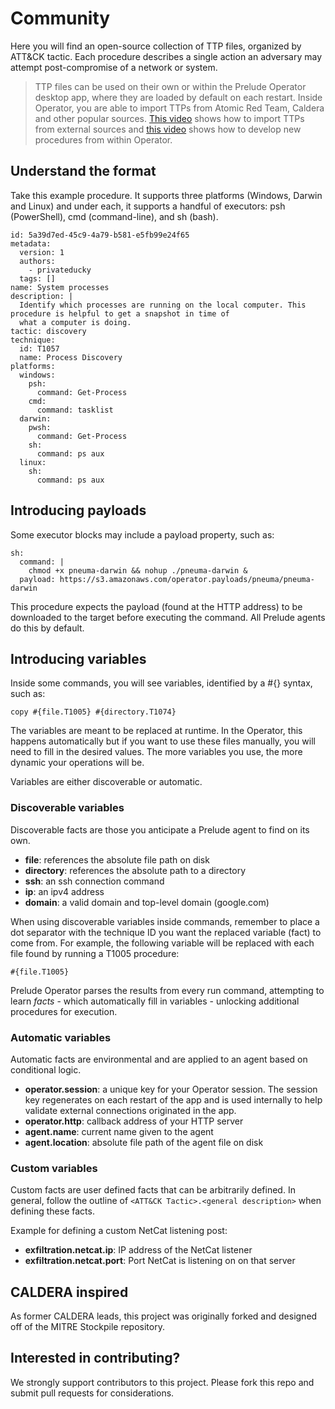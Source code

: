 # Community

Here you will find an open-source collection of TTP files, organized by ATT&CK tactic. Each procedure describes a single action an adversary
may attempt post-compromise of a network or system.

> TTP files can be used on their own or within the Prelude Operator desktop app, where they are loaded by default on each restart. Inside Operator, you are able to import TTPs from Atomic Red Team, Caldera and other popular sources. [This video](https://www.youtube.com/watch?v=kY3-NBES1gk) shows how to import TTPs from external sources and [this video](https://www.youtube.com/watch?v=OWjgS8bzJf0) shows how to develop new procedures from within Operator.

## Understand the format

Take this example procedure. It supports three platforms (Windows, Darwin and Linux) and under each, it supports a handful of
executors: psh (PowerShell), cmd (command-line), and sh (bash).

```
id: 5a39d7ed-45c9-4a79-b581-e5fb99e24f65
metadata:
  version: 1
  authors:
    - privateducky
  tags: []
name: System processes
description: |
  Identify which processes are running on the local computer. This procedure is helpful to get a snapshot in time of
  what a computer is doing.
tactic: discovery
technique:
  id: T1057
  name: Process Discovery
platforms:
  windows:
    psh:
      command: Get-Process
    cmd:
      command: tasklist
  darwin:
    pwsh:
      command: Get-Process
    sh:
      command: ps aux
  linux:
    sh:
      command: ps aux
```

## Introducing payloads

Some executor blocks may include a payload property, such as:
```
sh:
  command: |
    chmod +x pneuma-darwin && nohup ./pneuma-darwin &
  payload: https://s3.amazonaws.com/operator.payloads/pneuma/pneuma-darwin
```
This procedure expects the payload (found at the HTTP address) to be downloaded to the target before executing the command. All Prelude agents do this by default.

## Introducing variables

Inside some commands, you will see variables, identified by a #{} syntax, such as:
```
copy #{file.T1005} #{directory.T1074}
```
The variables are meant to be replaced at runtime. In the Operator, this happens automatically but if you want to use
these files manually, you will need to fill in the desired values. The more variables you use, the more dynamic your operations will be.

Variables are either discoverable or automatic.

### Discoverable variables

Discoverable facts are those you anticipate a Prelude agent to find on its own. 

* **file**: references the absolute file path on disk
* **directory**: references the absolute path to a directory
* **ssh**: an ssh connection command
* **ip**: an ipv4 address
* **domain**: a valid domain and top-level domain (google.com)

When using discoverable variables inside commands, remember to place a dot separator with the technique ID you want the replaced
variable (fact) to come from. For example, the following variable will be replaced with each file found by running
a T1005 procedure:
```
#{file.T1005}
```

Prelude Operator parses the results from every run command, attempting to learn <i>facts</i> - which automatically fill in variables - unlocking additional procedures for execution.

### Automatic variables

Automatic facts are environmental and are applied to an agent based on conditional logic.

* **operator.session**: a unique key for your Operator session. The session key regenerates on each restart of the app and is used internally to help validate external connections originated in the app.
* **operator.http**: callback address of your HTTP server
* **agent.name**: current name given to the agent
* **agent.location**: absolute file path of the agent file on disk

### Custom variables

Custom facts are user defined facts that can be arbitrarily defined. In general, follow the outline of `<ATT&CK Tactic>.<general description>` when defining these facts.

Example for defining a custom NetCat listening post:
* **exfiltration.netcat.ip**: IP address of the NetCat listener
* **exfiltration.netcat.port**: Port NetCat is listening on on that server


## CALDERA inspired

As former CALDERA leads, this project was originally forked and designed off of the MITRE Stockpile repository.

## Interested in contributing?

We strongly support contributors to this project. Please fork this repo and submit pull requests for considerations.
